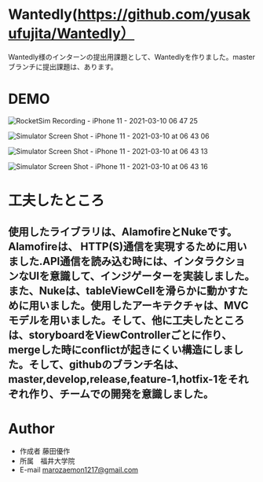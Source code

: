 # Wantedly(https://github.com/yusakufujita/Wantedly）

Wantedly様のインターンの提出用課題として、Wantedlyを作りました。masterブランチに提出課題は、あります。


# DEMO 
![RocketSim Recording - iPhone 11 - 2021-03-10 06 47 25](https://user-images.githubusercontent.com/48333289/110542888-f6ae4800-816c-11eb-8d0e-c3e15930353f.gif)

![Simulator Screen Shot - iPhone 11 - 2021-03-10 at 06 43 06](https://user-images.githubusercontent.com/48333289/110543686-f8c4d680-816d-11eb-8dc5-09819301bfbd.png)

![Simulator Screen Shot - iPhone 11 - 2021-03-10 at 06 43 13](https://user-images.githubusercontent.com/48333289/110543676-f5c9e600-816d-11eb-9aaa-efdf8fbd6391.png)


![Simulator Screen Shot - iPhone 11 - 2021-03-10 at 06 43 16](https://user-images.githubusercontent.com/48333289/110543668-f3678c00-816d-11eb-91f1-09b18d087830.png)



# 工夫したところ
## 使用したライブラリは、AlamofireとNukeです。Alamofireは、 HTTP(S)通信を実現するために用いました.API通信を読み込む時には、インタラクションなUIを意識して、インジゲーターを実装しました。<br>また、Nukeは、tableViewCellを滑らかに動かすために用いました。使用したアーキテクチャは、MVCモデルを用いました。そして、他に工夫したところは、storyboardをViewControllerごとに作り、mergeした時にconflictが起きにくい構造にしました。そして、githubのブランチ名は、master,develop,release,feature-1,hotfix-1をそれぞれ作り、チームでの開発を意識しました。

# Author
  
* 作成者 藤田優作
* 所属　福井大学院
* E-mail marozaemon1217@gmail.com
